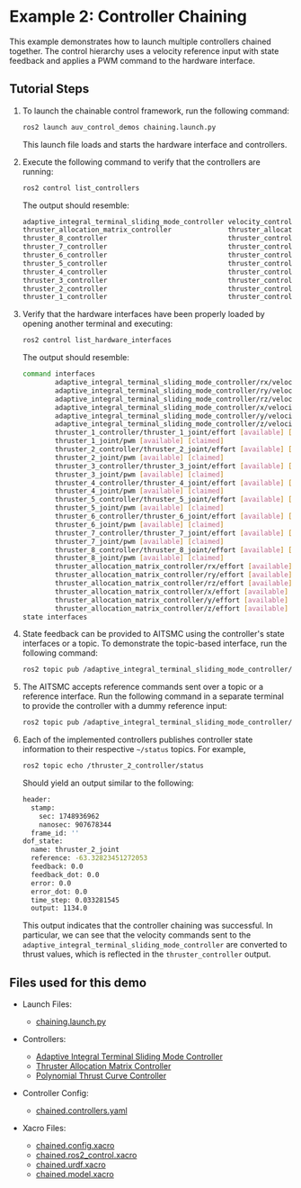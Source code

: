 # Example 2: Controller Chaining

This example demonstrates how to launch multiple controllers chained together.
The control hierarchy uses a velocity reference input with state feedback and
applies a PWM command to the hardware interface.

## Tutorial Steps

1. To launch the chainable control framework, run the following command:

   ```bash
   ros2 launch auv_control_demos chaining.launch.py
   ```

   This launch file loads and starts the hardware interface and controllers.

2. Execute the following command to verify that the controllers are running:

   ```bash
   ros2 control list_controllers
   ```

   The output should resemble:

   ```bash
   adaptive_integral_terminal_sliding_mode_controller velocity_controllers/AdaptiveIntegralTerminalSlidingModeController        active
   thruster_allocation_matrix_controller              thruster_allocation_matrix_controller/ThrusterAllocationMatrixController  active
   thruster_8_controller                              thruster_controllers/PolynomialThrustCurveController                      active
   thruster_7_controller                              thruster_controllers/PolynomialThrustCurveController                      active
   thruster_6_controller                              thruster_controllers/PolynomialThrustCurveController                      active
   thruster_5_controller                              thruster_controllers/PolynomialThrustCurveController                      active
   thruster_4_controller                              thruster_controllers/PolynomialThrustCurveController                      active
   thruster_3_controller                              thruster_controllers/PolynomialThrustCurveController                      active
   thruster_2_controller                              thruster_controllers/PolynomialThrustCurveController                      active
   thruster_1_controller                              thruster_controllers/PolynomialThrustCurveController                      active
   ```

3. Verify that the hardware interfaces have been properly loaded by opening
   another terminal and executing:

   ```bash
   ros2 control list_hardware_interfaces
   ```

   The output should resemble:

   ```bash
   command interfaces
           adaptive_integral_terminal_sliding_mode_controller/rx/velocity [available] [unclaimed]
           adaptive_integral_terminal_sliding_mode_controller/ry/velocity [available] [unclaimed]
           adaptive_integral_terminal_sliding_mode_controller/rz/velocity [available] [unclaimed]
           adaptive_integral_terminal_sliding_mode_controller/x/velocity [available] [unclaimed]
           adaptive_integral_terminal_sliding_mode_controller/y/velocity [available] [unclaimed]
           adaptive_integral_terminal_sliding_mode_controller/z/velocity [available] [unclaimed]
           thruster_1_controller/thruster_1_joint/effort [available] [claimed]
           thruster_1_joint/pwm [available] [claimed]
           thruster_2_controller/thruster_2_joint/effort [available] [claimed]
           thruster_2_joint/pwm [available] [claimed]
           thruster_3_controller/thruster_3_joint/effort [available] [claimed]
           thruster_3_joint/pwm [available] [claimed]
           thruster_4_controller/thruster_4_joint/effort [available] [claimed]
           thruster_4_joint/pwm [available] [claimed]
           thruster_5_controller/thruster_5_joint/effort [available] [claimed]
           thruster_5_joint/pwm [available] [claimed]
           thruster_6_controller/thruster_6_joint/effort [available] [claimed]
           thruster_6_joint/pwm [available] [claimed]
           thruster_7_controller/thruster_7_joint/effort [available] [claimed]
           thruster_7_joint/pwm [available] [claimed]
           thruster_8_controller/thruster_8_joint/effort [available] [claimed]
           thruster_8_joint/pwm [available] [claimed]
           thruster_allocation_matrix_controller/rx/effort [available] [claimed]
           thruster_allocation_matrix_controller/ry/effort [available] [claimed]
           thruster_allocation_matrix_controller/rz/effort [available] [claimed]
           thruster_allocation_matrix_controller/x/effort [available] [claimed]
           thruster_allocation_matrix_controller/y/effort [available] [claimed]
           thruster_allocation_matrix_controller/z/effort [available] [claimed]
   state interfaces
   ```

4. State feedback can be provided to AITSMC using the controller's state
   interfaces or a topic. To demonstrate the topic-based interface, run the
   following command:

   ```bash
   ros2 topic pub /adaptive_integral_terminal_sliding_mode_controller/system_state nav_msgs/msg/Odometry
   ```

5. The AITSMC accepts reference commands sent over a topic or a reference
   interface. Run the following command in a separate terminal to provide the
   controller with a dummy reference input:

   ```bash
   ros2 topic pub /adaptive_integral_terminal_sliding_mode_controller/reference geometry_msgs/msg/Twist "{linear: {x: 0.5, y: 0.0, z: 0.0}, angular: {x: 0.0, y: 0.0, z: 0.2}}"
   ```

6. Each of the implemented controllers publishes controller state information to
   their respective `~/status` topics. For example,

   ```bash
   ros2 topic echo /thruster_2_controller/status
   ```

   Should yield an output similar to the following:

   ```bash
   header:
     stamp:
       sec: 1748936962
       nanosec: 907678344
     frame_id: ''
   dof_state:
     name: thruster_2_joint
     reference: -63.32823451272053
     feedback: 0.0
     feedback_dot: 0.0
     error: 0.0
     error_dot: 0.0
     time_step: 0.033281545
     output: 1134.0
   ```

   This output indicates that the controller chaining was successful. In
   particular, we can see that the velocity commands sent to the
   `adaptive_integral_terminal_sliding_mode_controller` are converted to thrust values, which is
   reflected in the `thruster_controller` output.

## Files used for this demo

- Launch Files:
  - [chaining.launch.py](https://github.com/Robotic-Decision-Making-Lab/auv_controllers/blob/main/auv_control_demos/chained_controllers/launch/chaining.launch.py)

- Controllers:
  - [Adaptive Integral Terminal Sliding Mode Controller](https://github.com/Robotic-Decision-Making-Lab/auv_controllers/tree/main/velocity_controllers)
  - [Thruster Allocation Matrix Controller](https://github.com/Robotic-Decision-Making-Lab/auv_controllers/tree/main/thruster_allocation_matrix_controller)
  - [Polynomial Thrust Curve Controller](https://github.com/Robotic-Decision-Making-Lab/auv_controllers/tree/main/thruster_controllers)

- Controller Config:
  - [chained.controllers.yaml](https://github.com/Robotic-Decision-Making-Lab/auv_controllers/blob/main/auv_control_demos/chained_controllers/config/chained_controllers.yaml)

- Xacro Files:
  - [chained.config.xacro](https://github.com/Robotic-Decision-Making-Lab/auv_controllers/blob/main/auv_control_demos/chained_controllers/xacro/chained.config.xacro)
  - [chained.ros2_control.xacro](https://github.com/Robotic-Decision-Making-Lab/auv_controllers/blob/main/auv_control_demos/chained_controllers/xacro/chained.ros2_control.xacro)
  - [chained.urdf.xacro](https://github.com/Robotic-Decision-Making-Lab/auv_controllers/blob/main/auv_control_demos/chained_controllers/xacro/chained.urdf.xacro)
  - [chained.model.xacro](https://github.com/Robotic-Decision-Making-Lab/auv_controllers/blob/main/auv_control_demos/chained_controllers/xacro/chained.urdf.xacro)
